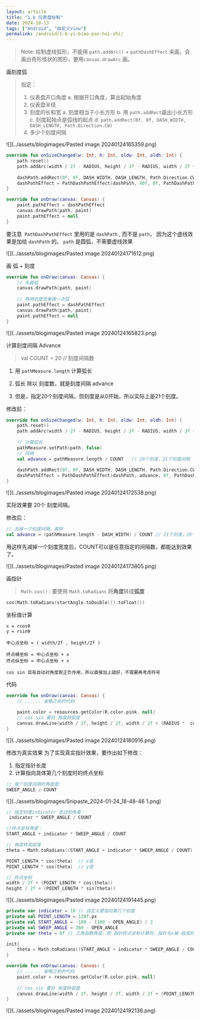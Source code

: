 ```yaml
---
layout: article
title: "1.b 仪表盘绘制"
date: 2024-10-13
tags: ["Android", "自定义View"]
permalink: /android/1-b-yi-biao-pan-hui-zhi/
---
```


> Note:
> 绘制虚线弧形，不能用 `path.addArc()` + `pathDashEffect` 来画，会画出奇形怪状的图形，要用`canvas.drawArc` 画。

 画刻度弧
> 指定：
> 1. 仪表盘开口角度
> 	a. 根据开口角度，算出起始角度
> 1. 仪表盘半径
> 2. 刻度的长和宽
> 	a. 刻度相当于小长方形
> 	b. 用 `path.addRect`画出小长方形
> 	c. 刻度起始点是弧线的起点
> 	d. `path.addRect(0f, 0f, DASH_WIDTH, DASH_LENGTH, Path.Direction.CW)`
> 4. 多少个刻度间隔

![](../assets/blogimages/Pasted image 20240124165359.png)

```kotlin
override fun onSizeChanged(w: Int, h: Int, oldw: Int, oldh: Int) {  
    path.reset()  
    path.addArc(width / 2f - RADIUS, height / 2f - RADIUS, width / 2f + RADIUS, height / 2f + RADIUS, startAngle, 360 - OPEN_ANGLE)  
  
    dashPath.addRect(0f, 0f, DASH_WIDTH, DASH_LENGTH, Path.Direction.CW)  
    dashPathEffect = PathDashPathEffect(dashPath, 40f, 0f, PathDashPathEffect.Style.ROTATE)  
}

override fun onDraw(canvas: Canvas) {     
    paint.pathEffect = dashPathEffect  
    canvas.drawPath(path, paint)  
    paint.pathEffect = null  
}
```

 要注意` PathDashPathEffect` 里用的是 `dashPath` , 而不是 `path`，
 因为这个虚线效果是加给 `dashPath` 的。  `path` 是圆弧，不需要虚线效果
 
![](../assets/blogimages/Pasted image 20240124171612.png)

 画 弧 + 刻度

```kotlin
override fun onDraw(canvas: Canvas) {  
    // 先画弧  
    canvas.drawPath(path, paint)  
      
    // 再用刻度效果画一次弧  
    paint.pathEffect = dashPathEffect  
    canvas.drawPath(path, paint)  
    paint.pathEffect = null  
}
```

![](../assets/blogimages/Pasted image 20240124165823.png)

 计算刻度间隔 Advance

> val COUNT = 20  // 刻度间隔数

1. 用 `pathMeasure.length` 计算弧长
2. 弧长 除以 刻度数，就是刻度间隔 advance

3. 但是，指定20个刻度间隔，但刻度是从0开始，所以实际上是21个刻度。

修改前：
```kotlin
override fun onSizeChanged(w: Int, h: Int, oldw: Int, oldh: Int) {  
    path.reset()  
    path.addArc(width / 2f - RADIUS, height / 2f - RADIUS, width / 2f + RADIUS, height / 2f + RADIUS, startAngle, 360 - OPEN_ANGLE)  
  
    // 计算弧长  
    pathMeasure.setPath(path, false)  
    // 间隔  
    val advance = pathMeasure.length / COUNT   // 20个刻度，21个刻度间隔
  
    dashPath.addRect(0f, 0f, DASH_WIDTH, DASH_LENGTH, Path.Direction.CW)  
    dashPathEffect = PathDashPathEffect(dashPath, advance, 0f, PathDashPathEffect.Style.ROTATE)  
}
```
![](../assets/blogimages/Pasted image 20240124172538.png)

实际效果要 20个 刻度间隔。

修改后：
```kotlin
// 去掉一个刻度间隔，再除
val advance = (pathMeasure.length - DASH_WIDTH) / COUNT // 21个刻度，20个刻度间隔
```

用这样先减掉一个刻度宽度后，COUNT可以是任意指定的间隔数，都能达到效果了。

![](../assets/blogimages/Pasted image 20240124173805.png)

 画指针

> `Math.cos()` :  要使用 `Math.toRadians` 将**角度**转成**弧度**
```kotlin
cos(Math.toRadians(startAngle.toDouble()).toFloat())
```

 坐标值计算

```
x = rcosθ
y = rsinθ

中心点坐标 = ( width/2f , height/2f )

终点横坐标 = 中心点坐标 + x
终点纵坐标 = 中心点坐标 + x

cos sin 具有自动对角度取正负作用，所以直接加上就好，不需要再考虑符号
```

 代码
```kotlin
override fun onDraw(canvas: Canvas) {  
    // ...... 省略之前的代码
  
    paint.color = resources.getColor(R.color.pink, null)  
    // cos sin 要将 角度转弧度  
    canvas.drawLine(width / 2f, height / 2f, width / 2f + (RADIUS *  cos(Math.toRadians(startAngle.toDouble()).toFloat())), height / 2f + (RADIUS * sin(Math.toRadians(startAngle.toDouble()).toFloat())), paint)
}
```
![](../assets/blogimages/Pasted image 20240124180916.png)

 修改为真实效果
为了实现真实指针效果，要作出如下修改：
1. 指定指针长度
2. 计算指向具体第几个刻度时的终点坐标

```java
// 每个刻度间隔的角度是:
SWEEP_ANGLE / COUNT
```
![](../assets/blogimages/Snipaste_2024-01-24_18-48-46 1.png)

```kotlin
// 指定刻度indicator 走过的角度：
 indicator * SWEEP_ANGLE / COUNT

//终点坐标角度：
START_ANGLE + indicator * SWEEP_ANGLE / COUNT

// 角度转成弧度
theta = Math.toRadians((START_ANGLE + indicator * SWEEP_ANGLE / COUNT).toDouble()).toFloat()

POINT_LENGTH * cos(theta)  // x值
POINT_LENGTH * cos(theta)  // y值

// 终点坐标
width / 2f + (POINT_LENGTH * cos(theta))   
height / 2f + (POINT_LENGTH * sin(theta))

```

![](../assets/blogimages/Pasted image 20240124191445.png)

```kotlin
private var indicator = 10 // 自定义要指向第几个刻度
private val POINT_LENGTH = 120f.px
private val START_ANGLE = -180 - (180 - OPEN_ANGLE) / 2  
private val SWEEP_ANGLE = 360 - OPEN_ANGLE
private var theta = 0f // 三角函数角度，即 指针终点坐标计算时，指针与x轴 组成的角度

init{
	theta = Math.toRadians((START_ANGLE + indicator * SWEEP_ANGLE / COUNT).toDouble()).toFloat()
}

override fun onDraw(canvas: Canvas) {  
    // ...... 省略之前的代码
    paint.color = resources.getColor(R.color.pink, null)  
    
    // cos sin 要将 角度转弧度  
    canvas.drawLine(width / 2f, height / 2f, width / 2f + (POINT_LENGTH * cos(theta)), height / 2f + (POINT_LENGTH * sin(theta)), paint)
}
```
![](../assets/blogimages/Pasted image 20240124192136.png)

